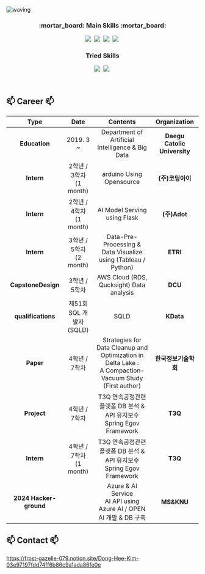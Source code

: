 ## <a id="waving">
![waving](https://capsule-render.vercel.app/api?type=waving&height=200&text=DongHee-Kim&fontSize=60&fontAlign=50&fontAlignY=40&color=gradient)

<h3 align="center">:mortar_board: Main Skills :mortar_board:</h3>

<p align="center">
  <img src="https://img.shields.io/badge/Python-3766AB?style=flat-square&logo=Python&logoColor=white"/></a>&nbsp
  <img src="https://img.shields.io/badge/Mysql-E6B91E?style=flat-square&logo=MySql&logoColor=white"/></a>&nbsp
  <img src="https://img.shields.io/badge/MariaDB-003545?style=flat-square&logo=mariaDB&logoColor=white"/></a>&nbsp
  <img src="https://img.shields.io/badge/Amazon AWS-232F3E?style=flat-square&logo=amazonaws&logoColor=white"/></a>&nbsp
</p>

<h3 align="center"> Tried Skills </h3>

<p align="center">
  <img src="https://img.shields.io/badge/Flask-000000?style=flat-square&logo=flask&logoColor=white"></a>&nbsp
  <img src="https://img.shields.io/badge/Spring-6DB33F?style=flat-square&logo=Spring&logoColor=white"/></a>&nbsp
</p>

<br>

## 📫 Career 📫

| **Type** | **Date** | **Contents** | **Organization** |
|:--------:|:--------:|:--------:|:--------:|
| **Education** | 2019. 3 ~  | Department of Artificial Intelligence & Big Data | **Daegu Catolic University** |
| **Intern** | 2학년 / 3학차<br>(1 month) | arduino Using Opensource | **(주)코딩아이** |
| **Intern** | 2학년 / 4학차<br>(1 month)  | AI Model Serving using Flask | **(주)Adot** |
| **Intern** | 3학년 / 5학차<br>(2 month)  | Data-Pre-Processing & Data Visualize using (Tableau / Python) | **ETRI** |
| **CapstoneDesign** | 3학년 / 5학차  | AWS Cloud (RDS, Qucksight) Data analysis | **DCU** |
| **qualifications** | 제51회 SQL 개발자<br>(SQLD)  | SQLD | **KData** |
| **Paper** | 4학년 / 7학차 | Strategies for Data Cleanup and Optimization in Delta Lake : <br>A Compaction-Vacuum Study (First author) | **한국정보기술학회** |
| **Project** | 4학년 / 7학차 | T3Q 연속공정관련 플랫폼 DB 분석 & API 유지보수<br>Spring Egov Framework | **T3Q** |
| **Intern** | 4학년 / 7학차<br>(1 month) | T3Q 연속공정관련 플랫폼 DB 분석 & API 유지보수<br>Spring Egov Framework | **T3Q** |
| **2024 Hacker-ground** |  | Azure & AI Service <br> AI API using Azure AI / OPEN AI 개발 & DB 구축 | **MS&KNU** |

## 📫 Contact 📫

https://frost-gazelle-079.notion.site/Dong-Hee-Kim-03e97197fdd74ff6b86c9a1ada86fe0e

<br>
<!--
**donghee-kim775/donghee-kim775** is a ✨ _special_ ✨ repository because its `README.md` (this file) appears on your GitHub profile.

Here are some ideas to get you started:

- 🔭 I’m currently working on ...
- 🌱 I’m currently learning ...
- 👯 I’m looking to collaborate on ...
- 🤔 I’m looking for help with ...
- 💬 Ask me about ...
- 📫 How to reach me: ...
- 😄 Pronouns: ...
- ⚡ Fun fact: ...
-->
